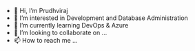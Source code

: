 - 👋 Hi, I’m Prudhviraj
- 👀 I’m interested in Development and Database Administration 
- 🌱 I’m currently learning DevOps & Azure
- 💞️ I’m looking to collaborate on ...
- 📫 How to reach me ...
<!---
patratap/patratap is a ✨ special ✨ repository because its `README.md` (this file) appears on your GitHub profile.
You can click the Preview link to take a look at your changes.
--->
